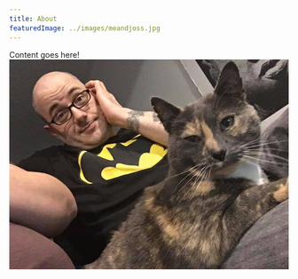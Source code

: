 ```yaml
---
title: About
featuredImage: ../images/meandjoss.jpg
---
```


Content goes here!
![Me and Joss](/src/images/meandjoss.jpg)
